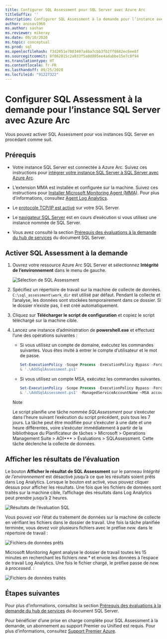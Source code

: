 ```yaml
---
title: Configurer SQL Assessment pour SQL Server avec Azure Arc
titleSuffix: ''
description: Configurer SQL Assessment à la demande pour l’instance avec Azure Arc de SQL Server
author: anosov1960
ms.author: sashan
ms.reviewer: mikeray
ms.date: 09/10/2020
ms.topic: conceptual
ms.prod: sql
ms.openlocfilehash: f3d2051e7003407a4ba7cbb3fb2ff8682ec6ee8f
ms.sourcegitcommit: 8f062015c2a033f5a0d805ee4adabbe15e7c8f94
ms.translationtype: HT
ms.contentlocale: fr-FR
ms.lasthandoff: 09/25/2020
ms.locfileid: "91227322"
---
```

# <a name="configure-on-demand-sql-assessment-for-azure-arc-enabled-sql-server-instance"></a>Configurer SQL Assessment à la demande pour l’instance SQL Server avec Azure Arc

Vous pouvez activer SQL Assessment pour vos instances SQL Server en procédant comme suit.

## <a name="prerequisites"></a>Prérequis

* Votre instance SQL Server est connectée à Azure Arc. Suivez ces instructions pour [intégrer votre instance SQL Server à SQL Server avec Azure Arc](connect.md).

* L’extension MMA est installée et configurée sur la machine. Suivez ces instructions pour [Installer Microsoft Monitoring Agent (MMA)](configure-advanced-data-security.md#install-microsoft-monitoring-agent-mma). Pour plus d’informations, consultez [Agent Log Analytics](https://docs.microsoft.com/azure/azure-monitor/platform/log-analytics-agent).

* Le [protocole TCP/IP est activé](../../database-engine/configure-windows/enable-or-disable-a-server-network-protocol.md) sur votre SQL Server.

* Le [navigateur SQL Server](../../tools/configuration-manager/sql-server-browser-service.md) est en cours d’exécution si vous utilisez une instance nommée de SQL Server.

* Vous avez consulté la section [Prérequis des évaluations à la demande du hub de services](https://docs.microsoft.com/services-hub/health/assessment-prereq-docs#on-demand-assessment-prerequisite-documents) du document SQL Server.

## <a name="enable-on-demand-sql-assessment"></a>Activer SQL Assessment à la demande

1. Ouvrez votre ressource Azure Arc SQL Server et sélectionnez __Intégrité de l’environnement__ dans le menu de gauche.

   ![Sélection de SQL Assessment](media/assess/sql-assessment-heading-sql-server-arc.png)

1. Spécifiez un répertoire de travail sur la machine de collecte de données. `C:\sql_assessment\work_dir` est utilisé par défaut. Pendant la collecte et l’analyse, les données sont stockées temporairement dans ce dossier. Si le dossier n’existe pas, il est créé automatiquement.

1. Cliquez sur __Télécharger le script de configuration__ et copiez le script téléchargé sur la machine cible.

1. Lancez une instance d’administration de __powershell.exe__ et effectuez l’une des opérations suivantes : 
   * Si vous utilisez un compte de domaine, exécutez les commandes suivantes. Vous êtes invité à entrer le compte d’utilisateur et le mot de passe. 

      ```powershell
      Set-ExecutionPolicy -Scope Process -ExecutionPolicy Bypass -Force
      & '.\AddSqlAssessment.ps1'
      ```

    * Si vous utilisez un compte MSA, exécutez les commandes suivantes.

      ```powershell
      Set-ExecutionPolicy -Scope Process -ExecutionPolicy Bypass -Force
      & '.\AddSqlAssessment.ps1' -ManagedServiceAccountName <MSA account name>
      ```

   > [!NOTE]
   > Le script planifie une tâche nommée *SQLAssessment* pour s’exécuter dans l’heure suivant l’exécution du script précédent, puis tous les 7 jours. La tâche peut être modifiée pour s’exécuter à une date et une heure différentes, voire s’exécuter immédiatement à partir de la bibliothèque du Planificateur de tâches > Microsoft > Operations Management Suite > AOI*** > Évaluations > SQLAssessment. Cette tâche déclenche la collecte de données.

## <a name="view-the-assessment-results"></a>Afficher les résultats de l’évaluation

Le bouton __Afficher le résultat de SQL Assessment__ sur le panneau _Intégrité de l’environnement_ est désactivé jusqu’à ce que les résultats soient prêts dans Log Analytics. Lorsque le bouton est activé, vous pouvez cliquer dessus pour afficher les résultats. Une fois que les fichiers de données sont traités sur la machine cible, l’affichage des résultats dans Log Analytics peut prendre jusqu’à 2 heures.

![Résultats de l’évaluation SQL](media/assess/sql-assessment-results.png)

Vous pouvez voir l’état du traitement de données sur la machine de collecte en vérifiant les fichiers dans le dossier de travail. Une fois la tâche planifiée terminée, vous devez voir plusieurs fichiers avec le préfixe _new._ dans le répertoire de travail :

![Fichiers de données prêts](media/assess/sql-assessment-data-files-ready.png)

Microsoft Monitoring Agent analyse le dossier de travail toutes les 15 minutes en recherchant les fichiers _new.*_ et envoie les données à l’espace de travail Log Analytics. Une fois le fichier chargé, le préfixe passe de _new._ à _processed._ :

![Fichiers de données traités](media/assess/sql-assessment-data-files-processed.png)

## <a name="next-steps"></a>Étapes suivantes

Pour plus d’informations, consultez la section [Prérequis des évaluations à la demande du hub de services](https://docs.microsoft.com/services-hub/health/assessment-prereq-docs#on-demand-assessment-prerequisite-documents) du document SQL Server.

Pour bénéficier d’une prise en charge complète pour SQL Assessment à la demande, un abonnement au support Premier ou Unified est requis. Pour plus d’informations, consultez [Support Premier Azure](https://azure.microsoft.com/support/plans/premier).
